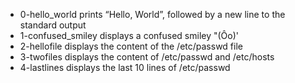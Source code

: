 * 0-hello_world prints “Hello, World”, followed by a new line to the standard output
* 1-confused_smiley displays a confused smiley "(Ôo)'
* 2-hellofile displays the content of the /etc/passwd file
* 3-twofiles displays the content of /etc/passwd and /etc/hosts
* 4-lastlines displays the last 10 lines of /etc/passwd

